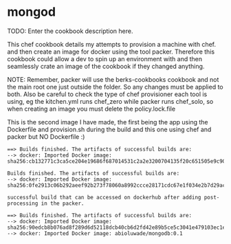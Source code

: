 # mongod

TODO: Enter the cookbook description here.

This chef cookbook details my attempts to provision a machine with chef. and then create an image for docker using the tool packer. Therefore this cookbook could allow a dev to spin up an environment with and then seamlessly crate an image of the cookbook if they changed anything.

NOTE: Remember, packer will use the berks-cookbooks cookbook and not the main root one just outside the folder. So any changes must be applied to both. Also be careful to check the type of chef provisioner each tool is using, eg the kitchen.yml runs chef_zero while packer runs chef_solo,
so when creating an image you must delete the policy.lock.file

This is the second image I have made, the first being the app using the Dockerfile and provision.sh during the build and this one using chef and packer but NO Dockerfile :)

````
==> Builds finished. The artifacts of successful builds are:
--> docker: Imported Docker image: sha256:cb132771c3ca5ce204e19686f687014531c2a2e3200704135f20c651505e9c90

Builds finished. The artifacts of successful builds are:
--> docker: Imported Docker image: sha256:0fe2913c06b292aeef92b273f78060a8992ccce28171cdc67e1f034e2b7d29ac

successful build that can be accessed on dockerhub after adding post-processing in the packer.

==> Builds finished. The artifacts of successful builds are:
--> docker: Imported Docker image: sha256:90edcb8b076ad8f289d6d52118dcb40cb6d2fd42e89b5ce5c3041e479103ec1e
--> docker: Imported Docker image: abioluwade/mongodb:0.1

````
